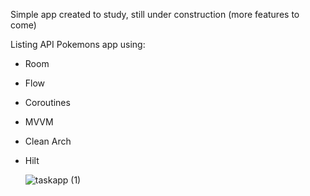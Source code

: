 Simple app created to study, still under construction (more features to come)

Listing API Pokemons app using:  
* Room
* Flow
* Coroutines
* MVVM
* Clean Arch
* Hilt

  ![taskapp (1)](https://github.com/LouiseCordeiro/TaskApp/assets/106567020/cb0123d1-356e-42d2-9938-53999c3a8f6d)
